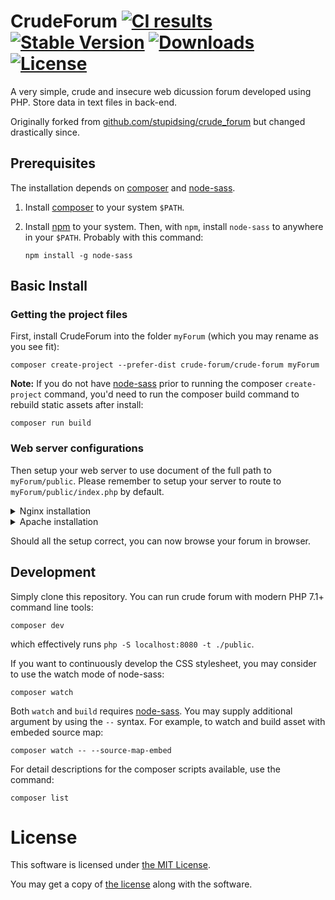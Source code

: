 # CrudeForum [![CI results][ci-badge]][ci-url] [![Stable Version][packagist-stable-badge]][packagist] [![Downloads][packagist-total-badge]][packagist] [![License][license-badge]](LICENSE.md)

A very simple, crude and insecure web dicussion forum developed using PHP. Store data in text files in back-end.

Originally forked from [github.com/stupidsing/crude_forum](https://github.com/stupidsing/crude_forum) but changed drastically since.

[ci-url]: https://github.com/crude-forum/crude-forum/actions/workflows/main.yml
[ci-badge]: https://github.com/crude-forum/crude-forum/actions/workflows/main.yml/badge.svg
[packagist]: https://packagist.org/packages/crude-forum/crude-forum
[packagist-stable-badge]: https://poser.pugx.org/crude-forum/crude-forum/v/stable
[packagist-total-badge]: https://poser.pugx.org/crude-forum/crude-forum/downloads
[license-badge]: https://poser.pugx.org/crude-forum/crude-forum/license

## Prerequisites

The installation depends on [composer] and [node-sass].

1. Install [composer] to your system `$PATH`.

1. Install [npm] to your system. Then, with `npm`, install `node-sass` to anywhere in your `$PATH`. Probably with this command:

   ```shell
   npm install -g node-sass
   ```
[composer]: https://getcomposer.org/download/
[node-sass]: https://www.npmjs.com/package/node-sass
[npm]: https://www.npmjs.com/package/npm

## Basic Install

### Getting the project files

First, install CrudeForum into the folder `myForum` (which you may rename as you see fit):

```shell
composer create-project --prefer-dist crude-forum/crude-forum myForum
```

**Note:** If you do not have [node-sass] prior to running the composer `create-project` command,
you'd need to run the composer build command to rebuild static assets after install:

```shell
composer run build
```

### Web server configurations

Then setup your web server to use document of the full path to `myForum/public`. Please remember
to setup your server to route to `myForum/public/index.php` by default.

<details><summary>Nginx installation</summary><p>

For [Nginx][nginx], assuming you have `$document_root` points to `myForum/public`, this means
to have something like this in your config:

```nginx
location /  {
    ...
    fastcgi_param   SCRIPT_FILENAME  $document_root/index.php;
    ...
}
```

</p>
</details>

<details><summary>Apache installation</summary><p>

For [Apache][apache], please remember to setup [AllowOverride all][AllowOverride] in the appropriate
[Directory] section so the [.htaccess](public/.htaccess) file can work for you. Probably something
like this:

```apache
<VirtualHost "my-forum.com">
    DocumentRoot "/home/to/myForum/public"
    <Directory "/home/to/myForum/public">
        AllowOverride all
    </Directory>
</VirtualHost>
```

</p>
</details>


[nginx]: https://nginx.org/en/
[apache]: https://httpd.apache.org/
[Directory]: https://httpd.apache.org/docs/2.4/mod/core.html#directory
[AllowOverride]: https://httpd.apache.org/docs/2.4/mod/core.html#allowoverride

Should all the setup correct, you can now browse your forum in browser.

## Development

Simply clone this repository. You can run crude forum with modern PHP 7.1+ command line tools:

```shell
composer dev
```

which effectively runs `php -S localhost:8080 -t ./public`.

If you want to continuously develop the CSS stylesheet, you may consider to use the watch mode of node-sass:

```shell
composer watch
```

Both `watch` and `build` requires [node-sass]. You may supply additional argument by using the `--` syntax.
For example, to watch and build asset with embeded source map:

```shell
composer watch -- --source-map-embed
```

For detail descriptions for the composer scripts available, use the command:

```shell
composer list
```

# License

This software is licensed under [the MIT License](https://opensource.org/licenses/MIT).

You may get a copy of [the license](LICENSE.md) along with the software.
